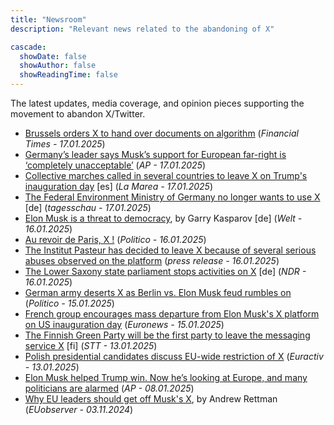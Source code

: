 ```yaml
---
title: "Newsroom"
description: "Relevant news related to the abandoning of X"

cascade:
  showDate: false
  showAuthor: false
  showReadingTime: false
---
```


The latest updates, media coverage, and opinion pieces supporting the movement to abandon X/Twitter.

* [Brussels orders X to hand over documents on algorithm](https://www.ft.com/content/a6dc562c-4fa0-4ec6-9f3a-ad3be594bc7c) (_Financial Times - 17.01.2025_)
* [Germany’s leader says Musk’s support for European far-right is ‘completely unacceptable’](https://apnews.com/article/germany-scholz-elon-musk-far-right-afd-95cc5325bde8f5a0065da9dad98da926) (_AP - 17.01.2025_)
* [Collective marches called in several countries to leave X on Trump's inauguration day](https://www.lamarea.com/2025/01/17/convocadas-en-varios-paises-marchas-colectivas-de-x-el-20-de-enero-dia-de-la-investidura-de-trump/) [es] (_La Marea - 17.01.2025_)
* [The Federal Environment Ministry of Germany no longer wants to use X](https://www.tagesschau.de/inland/ministerien-verlassen-x-100.html) [de] (_tagesschau - 17.01.2025_)
* [Elon Musk is a threat to democracy](https://www.welt.de/debatte/kommentare/article255131604/Garri-Kasparow-Elon-Musk-ist-eine-Gefahr-fuer-die-Demokratie.html), by Garry Kasparov [de] (_Welt - 16.01.2025_)
* [Au revoir de Paris, X !](https://www.politico.eu/article/emmanuel-macron-france-paris-donald-trump-x-social-media-weapons-intelligence/) (_Politico - 16.01.2025_)
* [The Institut Pasteur has decided to leave X because of several serious abuses observed on the platform](https://www.pasteur.fr/en/home/press-area/press-documents/institut-pasteur-decides-leave-x) (_press release - 16.01.2025_)
* [The Lower Saxony state parliament stops activities on X](https://www.ndr.de/nachrichten/niedersachsen/Plattform-X-Niedersaechsischer-Landtag-stellt-Aktivitaeten-ein,landtag6584.html) [de] (_NDR - 16.01.2025_)
* [German army deserts X as Berlin vs. Elon Musk feud rumbles on](https://www.politico.eu/article/german-army-deserts-x-feud-between-berlin-elon-musk-afd/) (_Politico - 15.01.2025_)
* [French group encourages mass departure from Elon Musk's X platform on US inauguration day](https://www.euronews.com/next/2025/01/15/french-group-encourages-mass-departure-from-elon-musks-x-platform-on-us-inauguration-day) (_Euronews - 15.01.2025_)
* [The Finnish Green Party will be the first party to leave the messaging service X](https://www.sttinfo.fi/tiedote/70809667/vihreat-poistuu-ensimmaisena-puolueena-viestipalvelu-xsta-nain-puheenjohtaja-sofia-virta-perustelee-paatosta?publisherId=69818932) [fi] (_STT - 13.01.2025_)
* [Polish presidential candidates discuss EU-wide restriction of X](https://www.euractiv.com/section/politics/news/polish-presidential-candidates-discuss-eu-wide-restriction-of-x/) (_Euractiv - 13.01.2025_)
* [Elon Musk helped Trump win. Now he’s looking at Europe, and many politicians are alarmed](https://apnews.com/article/elon-musk-europe-politics-germany-uk-f50d69d0d192a2d81c95f5d64c6d4acd) (_AP - 08.01.2025_)
* [Why EU leaders should get off Musk's X](https://euobserver.com/EU%20&%20the%20World/ar1eb43d53), by Andrew Rettman (_EUobserver - 03.11.2024_)